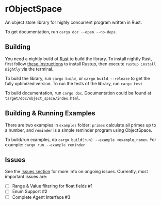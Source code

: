 # rObjectSpace

An object store library for highly concurrent program written in Rust.

To get documentation, run `cargo doc --open --no-deps`.

## Building

You need a nightly build of [Rust](https://www.rust-lang.org/) to build the library. To install nightly Rust, first follow [these instructions](https://www.rust-lang.org/en-US/install.html) to install Rustup, then execute `rustup install nightly` via the terminal.

To build the library, run `cargo build`, or `cargo build --release` to get the fully optimized version. To run the tests of the library, run `cargo test`

To build documentation, run `cargo doc`. Documentation could be found at `target/doc/object_space/index.html`.

## Building & Running Examples

There are two examples in `examples` folder: `primes` calculate all primes up to a number, and `reminder` is a simple reminder program using ObjectSpace.

To build/run examples, do `cargo build(run) --example <example_name>`. For example: `cargo run --example reminder`

## Issues

See the [Issues section](https://github.com/tmt96/rObjectSpace/issues) for more info on ongoing issues. Currently, most important issues are:

* [ ] Range & Value filtering for float fields #1
* [ ] Enum Support #2
* [ ] Complete Agent Interface #3
